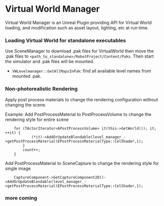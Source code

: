# Virtual World Manager

Virtual World Manager is an Unreal Plugin providing API for Virtual World loading, and modification such as asset
layout, lighting, etc at run time.

### Loading Virtual World for standalone executables

Use SceneManager to download .pak files for VirtualWorld then move the .pak files to `<path_to_standalone>/RobotProject/Content/Paks`. Then start the simulator and .pak files will be
mounted.
* `VWLevelmanager::GetAllMapsInPak`: find all available level names from mounted .pak.

### Non-photorealistic Rendering
Apply post process materials to change the rendering configuration without changing the scene.

Example: 
Add PostProcessMaterial to PostProcessVolume to change the rendering style for entire scene
```commandline
    for (TActorIterator<APostProcessVolume> it(this->GetWorld()); it; ++it) {
            (*it)->AddOrUpdateBlendable(level_manager_->getPostProcessMaterial(EPostProcessMaterialType::CelShader,1);
        }
        count++;
    }
```

Add PostProcessMaterial to SceneCapture to change the rendering style for single image
```commandline
    CaptureComponent->GetCaptureComponent2D()->AddOrUpdateBlendable(level_manager_->getPostProcessMaterial(EPostProcessMaterialType::CelShader,1);
```

### more coming